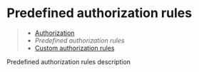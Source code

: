 # Predefined authorization rules

> * [Authorization](/model-definitions/authorization)
> * _Predefined authorization rules_
> * [Custom authorization rules](custom)

Predefined authorization rules description
